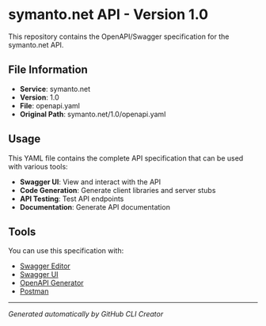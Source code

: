 # symanto.net API - Version 1.0

This repository contains the OpenAPI/Swagger specification for the symanto.net API.

## File Information

- **Service**: symanto.net
- **Version**: 1.0
- **File**: openapi.yaml
- **Original Path**: symanto.net/1.0/openapi.yaml

## Usage

This YAML file contains the complete API specification that can be used with various tools:

- **Swagger UI**: View and interact with the API
- **Code Generation**: Generate client libraries and server stubs
- **API Testing**: Test API endpoints
- **Documentation**: Generate API documentation

## Tools

You can use this specification with:

- [Swagger Editor](https://editor.swagger.io/)
- [Swagger UI](https://swagger.io/tools/swagger-ui/)
- [OpenAPI Generator](https://openapi-generator.tech/)
- [Postman](https://www.postman.com/)

---

*Generated automatically by GitHub CLI Creator*
